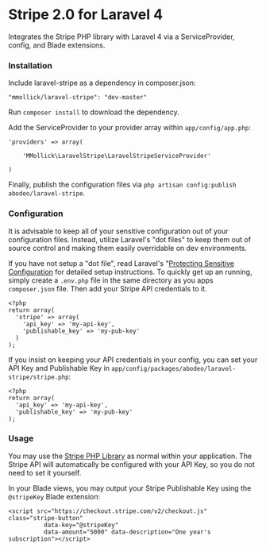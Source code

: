 Stripe 2.0 for Laravel 4
==============

Integrates the Stripe PHP library with Laravel 4 via a ServiceProvider, config, and Blade extensions.


### Installation

Include laravel-stripe as a dependency in composer.json:

~~~
"mmollick/laravel-stripe": "dev-master"
~~~

Run `composer install` to download the dependency.

Add the ServiceProvider to your provider array within `app/config/app.php`:

~~~
'providers' => array(

    'MMollick\LaravelStripe\LaravelStripeServiceProvider'

)
~~~

Finally, publish the configuration files via `php artisan config:publish abodeo/laravel-stripe`.


### Configuration

It is advisable to keep all of your sensitive configuration out of your configuration files. Instead, utilize Laravel's "dot files" to keep them out of source control and making them easily overridable on dev environments.

If you have not setup a "dot file", read Laravel's "[Protecting Sensitive Configuration](http://laravel.com/docs/configuration#protecting-sensitive-configuration) for detailed setup instructions. To quickly get up an running, simply create a `.env.php` file in the same directory as you apps `composer.json` file. Then add your Stripe API credentials to it.

~~~
<?php
return array(
  'stripe' => array(
    'api_key' => 'my-api-key',
    'publishable_key' => 'my-pub-key'
  )
);
~~~

If you insist on keeping your API credentials in your config, you can set your API Key and Publishable Key in `app/config/packages/abodeo/laravel-stripe/stripe.php`:

~~~
<?php
return array(
  'api_key' => 'my-api-key',
  'publishable_key' => 'my-pub-key'
);
~~~

### Usage

You may use the [Stripe PHP Library](https://stripe.com/docs/checkout/guides/php) as normal within your application. The Stripe API will automatically be configured with your API Key, so you do not need to set it yourself.

In your Blade views, you may output your Stripe Publishable Key using the `@stripeKey` Blade extension:

~~~
<script src="https://checkout.stripe.com/v2/checkout.js" class="stripe-button"
          data-key="@stripeKey"
          data-amount="5000" data-description="One year's subscription"></script>
~~~

